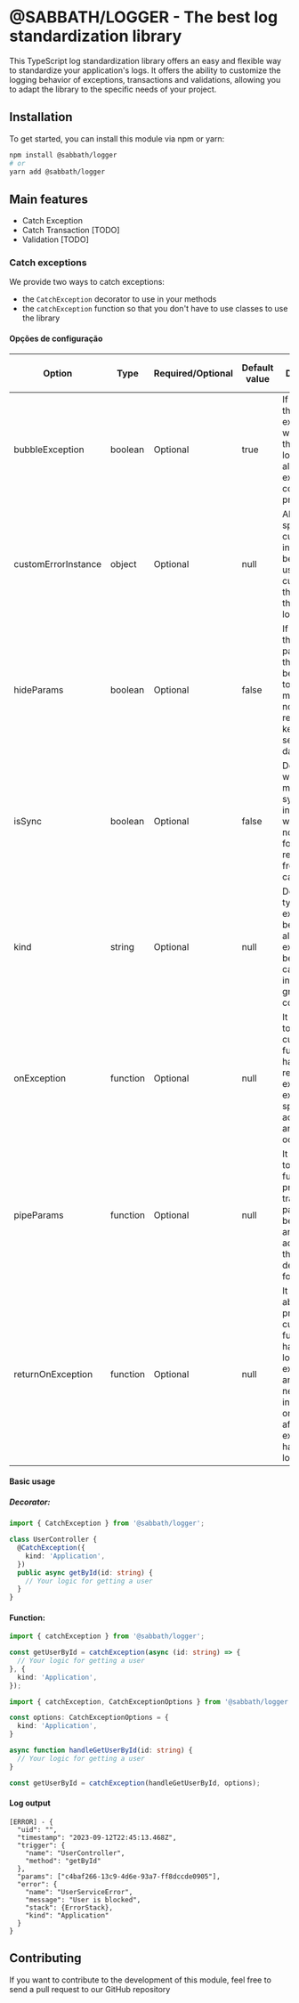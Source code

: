 # @SABBATH/LOGGER - The best log standardization library
This TypeScript log standardization library offers an easy and flexible way to standardize your application's logs.
It offers the ability to customize the logging behavior of exceptions, transactions and validations, allowing you to adapt the library to the specific needs of your project.

## Installation
To get started, you can install this module via npm or yarn:

```bash
npm install @sabbath/logger
# or
yarn add @sabbath/logger
```

## Main features
- Catch Exception
- Catch Transaction [TODO]
- Validation [TODO]

### Catch exceptions
We provide two ways to catch exceptions:
- the `CatchException` decorator to use in your methods
- the `catchException` function so that you don't have to use classes to use the library

#### Opções de configuração
| Option              | Type     | Required/Optional | Default value | Description                                                                                                                                                 | Example using function                                                                                                           | Example using decorator                                                                                                           |
|---------------------|----------|-------------------|---------------|-------------------------------------------------------------------------------------------------------------------------------------------------------------|----------------------------------------------------------------------------------------------------------------------------------|-----------------------------------------------------------------------------------------------------------------------------------|
| bubbleException     | boolean  | Optional          | true          | If set to true, the original exception will be thrown after logging, allowing the exception to continue its propagation.                                    | [Example](https://github.com/iago-f-s-e/sabbath-logger/blob/main/doc/examples/catch-exception/bubble-exception.function.md)      | [Example](https://github.com/iago-f-s-e/sabbath-logger/blob/main/doc/examples/catch-exception/bubble-exception.decorator.md)      |
| customErrorInstance | object   | Optional          | null          | Allows you to specify a custom error instance to be thrown, useful for customizing the exception that is logged.                                            | [Example](https://github.com/iago-f-s-e/sabbath-logger/blob/main/doc/examples/catch-exception/custom-error-instance.function.md) | [Example](https://github.com/iago-f-s-e/sabbath-logger/blob/main/doc/examples/catch-exception/custom-error-instance.decorator.md) |
| hideParams          | boolean  | Optional          | false         | If set to true, the parameters that have been passed to the method will not be recorded, keeping sensitive data private.                                    | [Example](https://github.com/iago-f-s-e/sabbath-logger/blob/main/doc/examples/catch-exception/hide-params.function.md)           | [Example](https://github.com/iago-f-s-e/sabbath-logger/blob/main/doc/examples/catch-exception/hide-params.decorator.md)           |
| isSync              | boolean  | Optional          | false         | Defines whether the method is synchronous, indicating whether or not it waits for responses from external calls.                                            |                                                                                                                                  |                                                                                                                                   |
| kind                | string   | Optional          | null          | Defines the type of exception to be logged, allowing exceptions to be categorized into different groups or contexts.                                        |                                                                                                                                  |                                                                                                                                   |
| onException         | function | Optional          | null          | It allows you to provide a custom function to handle the registered exception, executing specific actions when an exception occurs.                         | [Example](https://github.com/iago-f-s-e/sabbath-logger/blob/main/doc/examples/catch-exception/on-exception.function.md)          | [Example](https://github.com/iago-f-s-e/sabbath-logger/blob/main/doc/examples/catch-exception/on-exception.decorator.md)          |
| pipeParams          | function | Optional          | null          | It allows you to use a function to process and transform the parameters before they are recorded, adapting them to the desired format.                      | [Example](https://github.com/iago-f-s-e/sabbath-logger/blob/main/doc/examples/catch-exception/pipe-params.function.md)           | [Example](https://github.com/iago-f-s-e/sabbath-logger/blob/main/doc/examples/catch-exception/pipe-params.decorator.md)           |
| returnOnException   | function | Optional          | null          | It offers the ability to provide a custom function to handle the logged exception and return new information or values after the exception has been logged. | [Example](https://github.com/iago-f-s-e/sabbath-logger/blob/main/doc/examples/catch-exception/return-on-exception.function.md)   | [Example](https://github.com/iago-f-s-e/sabbath-logger/blob/main/doc/examples/catch-exception/return-on-exception.function.md)    |

#### Basic usage
##### Decorator:
```typescript
import { CatchException } from '@sabbath/logger';

class UserController {
  @CatchException({
    kind: 'Application',
  })
  public async getById(id: string) {
    // Your logic for getting a user
  }
}
```

#### Function:
```typescript
import { catchException } from '@sabbath/logger';

const getUserById = catchException(async (id: string) => {
  // Your logic for getting a user
}, {
  kind: 'Application',
});
```

```typescript
import { catchException, CatchExceptionOptions } from '@sabbath/logger';

const options: CatchExceptionOptions = {
  kind: 'Application',
}

async function handleGetUserById(id: string) {
  // Your logic for getting a user
}

const getUserById = catchException(handleGetUserById, options);
```

#### Log output
```text
[ERROR] - {
  "uid": "",
  "timestamp": "2023-09-12T22:45:13.468Z",
  "trigger": {
    "name": "UserController",
    "method": "getById"
  },
  "params": ["c4baf266-13c9-4d6e-93a7-ff8dccde0905"],
  "error": {
    "name": "UserServiceError",
    "message": "User is blocked",
    "stack": {ErrorStack},
    "kind": "Application"
  }
}
```

## Contributing
If you want to contribute to the development of this module, feel free to send a pull request to our GitHub repository
